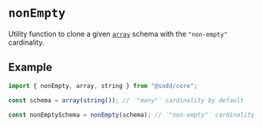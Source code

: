 # `nonEmpty`

Utility function to clone a given [`array`](/api/schemas/array) schema with the `"non-empty"` cardinality.

## Example

```ts
import { nonEmpty, array, string } from "@sodd/core";

const schema = array(string()); // `"many"` cardinality by default

const nonEmptySchema = nonEmpty(schema); // `"non-empty"` cardinality
```
